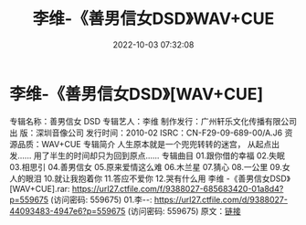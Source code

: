 ﻿---
title: 李维-《善男信女DSD》WAV+CUE
date: 2022-10-03 07:32:08
categories: WAV车载音乐、镜像
tags: 华语中文
---
# 李维-《善男信女DSD》[WAV+CUE]

专辑名称：善男信女 DSD
专辑艺人：李维
制作发行：广州轩乐文化传播有限公司
出 版：深圳音像公司
发行时间：2010-02
ISRC：CN-F29-09-689-00/A.J6
资源品质：WAV+CUE
专辑简介
人生原本就是一个兜兜转转的迷宫，
从起点出发......
用了半生的时间却只为回到原点......
专辑曲目
01.跟你借的幸福
02.失眠
03.相思引
04.善男信女
05.原来爱情这么难
06.木兰星
07.猜心
08.一公里
09.女人的眼泪
10.就让我抱着你
11.答应不爱你
12.哭有什么用
李维 -《善男信女DSD》[WAV+CUE].rar: https://url27.ctfile.com/f/9388027-685683420-01a8d4?p=559675
(访问密码: 559675)
01.李--: https://url27.ctfile.com/d/9388027-44093483-4947e6?p=559675
(访问密码: 559675)
原文：[链接](https://blog.sina.com.cn/s/blog_1647c7e7601030zpv.html)